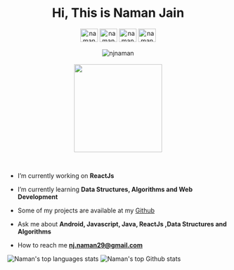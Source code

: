 <h1 align="center">Hi, This is Naman Jain</h1> 
<p align="center">
<a href="https://www.linkedin.com/in/naman-jain-9a1710152/" target="blank"><img align="center" src="https://cdn.jsdelivr.net/npm/simple-icons@3.0.1/icons/linkedin.svg" alt="naman" height="30" width="40" /></a>
<a href="https://instagram.com/naman910" target="blank"><img align="center" src="https://cdn.jsdelivr.net/npm/simple-icons@3.0.1/icons/instagram.svg" alt="naman" height="30" width="40" /></a>
<a href="https://www.codechef.com/users/naman471" target="blank"><img align="center" src="https://cdn.jsdelivr.net/npm/simple-icons@3.1.0/icons/codechef.svg" alt="naman" height="30" width="40" /></a>
<a href="https://codeforces.com/profile/naman471" target="blank"><img align="center" src="https://cdn.jsdelivr.net/npm/simple-icons@3.0.1/icons/codeforces.svg" alt="naman" height="30" width="40" /></a><br><br>
<img src="https://komarev.com/ghpvc/?username=njnaman" alt="njnaman" />
<br><br>
<img src="https://media.giphy.com/media/27c7Jo2GU5tpCEQT0y/giphy.gif" height="200"/>
</p>
<br>

<div>

- I’m currently working on **ReactJs** 

- I’m currently learning **Data Structures, Algorithms and Web Development**

- Some of my projects are available at my [Github](https://github.com/njnaman)

- Ask me about **Android, Javascript, Java, ReactJs ,Data Structures and Algorithms**

- How to reach me **nj.naman29@gmail.com**

</div>



<div class="row">

![Naman's top languages stats](https://github-readme-stats.vercel.app/api/top-langs/?username=njnaman&theme=dark)
![Naman's top Github stats](https://github-readme-stats.vercel.app/api?username=njnaman&show_icons=true&theme=dark)

</div>
